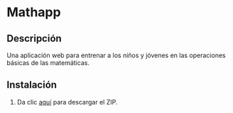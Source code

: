 
# Mathapp
## Descripción
Una aplicación web para entrenar a los niños y jóvenes en las operaciones básicas de las matemáticas.
## Instalación
1. Da clic [aquí](https://github.com/LisoProgrammer/dadoo/archive/refs/heads/main.zip) para descargar el ZIP.
